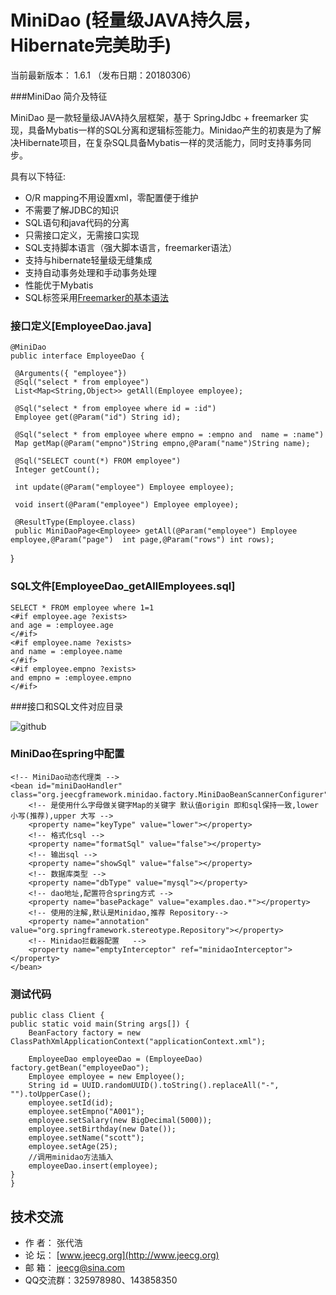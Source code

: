 MiniDao (轻量级JAVA持久层，Hibernate完美助手)
=======
当前最新版本： 1.6.1 （发布日期：20180306）


###MiniDao 简介及特征

MiniDao 是一款轻量级JAVA持久层框架，基于 SpringJdbc + freemarker 实现，具备Mybatis一样的SQL分离和逻辑标签能力。Minidao产生的初衷是为了解决Hibernate项目，在复杂SQL具备Mybatis一样的灵活能力，同时支持事务同步。 


具有以下特征:

*  O/R mapping不用设置xml，零配置便于维护
* 不需要了解JDBC的知识
* SQL语句和java代码的分离
* 只需接口定义，无需接口实现
* SQL支持脚本语言（强大脚本语言，freemarker语法）
* 支持与hibernate轻量级无缝集成
* 支持自动事务处理和手动事务处理
* 性能优于Mybatis
* SQL标签采用[Freemarker的基本语法](http://blog.csdn.net/zhangdaiscott/article/details/77505453)



### 接口定义[EmployeeDao.java]  
    @MiniDao
    public interface EmployeeDao {
	
     @Arguments({ "employee"})
	 @Sql("select * from employee")
	 List<Map<String,Object>> getAll(Employee employee);
    
     @Sql("select * from employee where id = :id")
	 Employee get(@Param("id") String id);
    
	 @Sql("select * from employee where empno = :empno and  name = :name")
     Map getMap(@Param("empno")String empno,@Param("name")String name);

     @Sql("SELECT count(*) FROM employee")
     Integer getCount();

     int update(@Param("employee") Employee employee);

     void insert(@Param("employee") Employee employee);
	 
	 @ResultType(Employee.class)
	 public MiniDaoPage<Employee> getAll(@Param("employee") Employee employee,@Param("page")  int page,@Param("rows") int rows);
   }
    
    
    
### SQL文件[EmployeeDao_getAllEmployees.sql]
    SELECT * FROM employee where 1=1 
    <#if employee.age ?exists>
	and age = :employee.age
    </#if>
    <#if employee.name ?exists>
	and name = :employee.name
    </#if>
    <#if employee.empno ?exists>
	and empno = :employee.empno
    </#if>

###接口和SQL文件对应目录

![github](http://www.jeecg.org/data/attachment/forum/201308/18/224051ey14ehqe000iegja.jpg "minidao")

	
### MiniDao在spring中配置
    <!-- MiniDao动态代理类 -->
	<bean id="miniDaoHandler" class="org.jeecgframework.minidao.factory.MiniDaoBeanScannerConfigurer">
		<!-- 是使用什么字母做关键字Map的关键字 默认值origin 即和sql保持一致,lower小写(推荐),upper 大写 -->
		<property name="keyType" value="lower"></property>
		<!-- 格式化sql -->
		<property name="formatSql" value="false"></property>
		<!-- 输出sql -->
		<property name="showSql" value="false"></property>
		<!-- 数据库类型 -->
		<property name="dbType" value="mysql"></property>
		<!-- dao地址,配置符合spring方式 -->
		<property name="basePackage" value="examples.dao.*"></property>
		<!-- 使用的注解,默认是Minidao,推荐 Repository-->
		<property name="annotation" value="org.springframework.stereotype.Repository"></property>
		<!-- Minidao拦截器配置 	-->
		<property name="emptyInterceptor" ref="minidaoInterceptor"></property>
	</bean>

### 测试代码
    public class Client {
    public static void main(String args[]) {
		BeanFactory factory = new ClassPathXmlApplicationContext("applicationContext.xml");
     		
		EmployeeDao employeeDao = (EmployeeDao) factory.getBean("employeeDao");
		Employee employee = new Employee();
		String id = UUID.randomUUID().toString().replaceAll("-", "").toUpperCase();
		employee.setId(id);
		employee.setEmpno("A001");
		employee.setSalary(new BigDecimal(5000));
		employee.setBirthday(new Date());
		employee.setName("scott");
		employee.setAge(25);
		//调用minidao方法插入
		employeeDao.insert(employee);
	}
    }


技术交流
-----------------------------------
* 作 者：  张代浩
* 论 坛： [www.jeecg.org](http://www.jeecg.org)
* 邮 箱：  jeecg@sina.com
* QQ交流群：325978980、143858350

